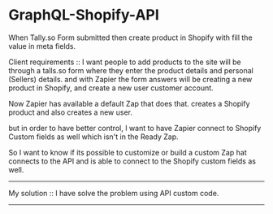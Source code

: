 # GraphQL-Shopify-API
When Tally.so Form submitted then create product in Shopify with fill the value in meta fields.

Client requirements :: 
 I want people to add products to the site will be through a talls.so form where they enter the product details and personal (Sellers) details. and with Zapier the form answers will be creating a new product in Shopify, and create a new user customer account.

Now Zapier has available a default Zap that does that. creates a Shopify product and also creates a new user.

but in order to have better control, I want to have Zapier connect to Shopify Custom fields as well which isn't in the Ready Zap.

So I want to know if its possible to customize or build a custom Zap hat connects to the API and is able to connect to the Shopify custom fields as well. 

**********************
My solution :: I have solve the problem using API custom code. 
*********************
